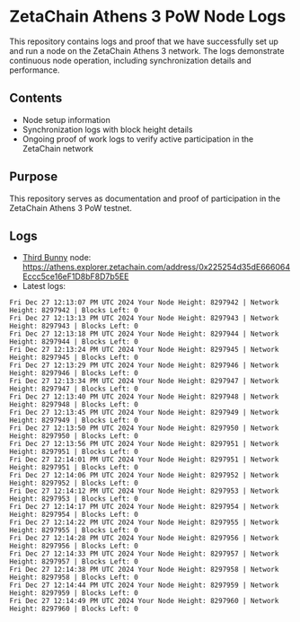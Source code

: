 # ZetaChain Athens 3 PoW Node Logs
This repository contains logs and proof that we have successfully set up and run a node on the ZetaChain Athens 3 network. The logs demonstrate continuous node operation, including synchronization details and performance.

## Contents
- Node setup information
- Synchronization logs with block height details
- Ongoing proof of work logs to verify active participation in the ZetaChain network

## Purpose
This repository serves as documentation and proof of participation in the ZetaChain Athens 3 PoW testnet.

## Logs

- [Third Bunny](https://thirdbunny.xyz/) node: https://athens.explorer.zetachain.com/address/0x225254d35dE666064Eccc5ce16eF1D8bF8D7b5EE
- Latest logs:
```
Fri Dec 27 12:13:07 PM UTC 2024 Your Node Height: 8297942 | Network Height: 8297942 | Blocks Left: 0
Fri Dec 27 12:13:13 PM UTC 2024 Your Node Height: 8297943 | Network Height: 8297943 | Blocks Left: 0
Fri Dec 27 12:13:18 PM UTC 2024 Your Node Height: 8297944 | Network Height: 8297944 | Blocks Left: 0
Fri Dec 27 12:13:24 PM UTC 2024 Your Node Height: 8297945 | Network Height: 8297945 | Blocks Left: 0
Fri Dec 27 12:13:29 PM UTC 2024 Your Node Height: 8297946 | Network Height: 8297946 | Blocks Left: 0
Fri Dec 27 12:13:34 PM UTC 2024 Your Node Height: 8297947 | Network Height: 8297947 | Blocks Left: 0
Fri Dec 27 12:13:40 PM UTC 2024 Your Node Height: 8297948 | Network Height: 8297948 | Blocks Left: 0
Fri Dec 27 12:13:45 PM UTC 2024 Your Node Height: 8297949 | Network Height: 8297949 | Blocks Left: 0
Fri Dec 27 12:13:50 PM UTC 2024 Your Node Height: 8297950 | Network Height: 8297950 | Blocks Left: 0
Fri Dec 27 12:13:56 PM UTC 2024 Your Node Height: 8297951 | Network Height: 8297951 | Blocks Left: 0
Fri Dec 27 12:14:01 PM UTC 2024 Your Node Height: 8297951 | Network Height: 8297951 | Blocks Left: 0
Fri Dec 27 12:14:06 PM UTC 2024 Your Node Height: 8297952 | Network Height: 8297952 | Blocks Left: 0
Fri Dec 27 12:14:12 PM UTC 2024 Your Node Height: 8297953 | Network Height: 8297953 | Blocks Left: 0
Fri Dec 27 12:14:17 PM UTC 2024 Your Node Height: 8297954 | Network Height: 8297954 | Blocks Left: 0
Fri Dec 27 12:14:22 PM UTC 2024 Your Node Height: 8297955 | Network Height: 8297955 | Blocks Left: 0
Fri Dec 27 12:14:28 PM UTC 2024 Your Node Height: 8297956 | Network Height: 8297956 | Blocks Left: 0
Fri Dec 27 12:14:33 PM UTC 2024 Your Node Height: 8297957 | Network Height: 8297957 | Blocks Left: 0
Fri Dec 27 12:14:38 PM UTC 2024 Your Node Height: 8297958 | Network Height: 8297958 | Blocks Left: 0
Fri Dec 27 12:14:44 PM UTC 2024 Your Node Height: 8297959 | Network Height: 8297959 | Blocks Left: 0
Fri Dec 27 12:14:49 PM UTC 2024 Your Node Height: 8297960 | Network Height: 8297960 | Blocks Left: 0
```

